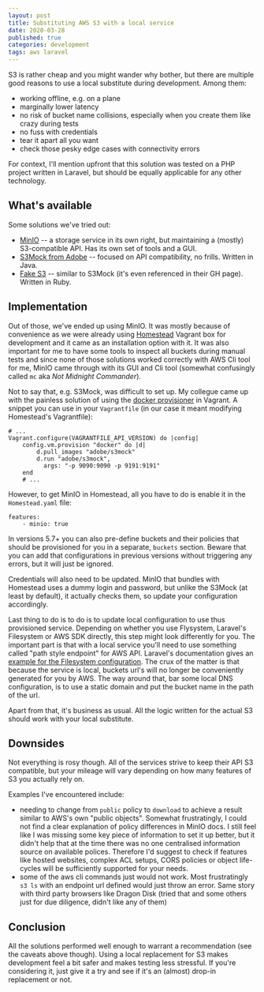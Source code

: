 ```yaml
---
layout: post
title: Substituting AWS S3 with a local service
date: 2020-03-28
published: true
categories: development
tags: aws laravel
---
```


S3 is rather cheap and you might wander why bother, but there are multiple good reasons to use a local substitute during development. Among them:

* working offline, e.g. on a plane  
* marginally lower latency
* no risk of bucket name collisions, especially when you create them like crazy during tests
* no fuss with credentials
* tear it apart all you want
* check those pesky edge cases with connectivity errors

For context, I'll mention upfront that this solution was tested on a PHP project written in Laravel, but should be equally applicable for any other technology.

## What's available 

Some solutions we've tried out:

* [MinIO](https://min.io/) -- a storage service in its own right, but maintaining a (mostly) S3-compatible API. Has its own set of tools and a GUI.
* [S3Mock from Adobe](https://github.com/adobe/S3Mock) -- focused on API compatibility, no frills. Written in Java.
* [Fake S3](https://github.com/jubos/fake-s3) -- similar to S3Mock (it's even referenced in their GH page). Written in Ruby. 

## Implementation

Out of those, we've ended up using MinIO. It was mostly because of convenience as we were already using [Homestead](https://laravel.com/docs/master/homestead) Vagrant box for development and it came as an installation option with it. It was also important for me to have some tools to inspect all buckets during manual tests and since none of those solutions worked correctly with AWS Cli tool for me, MinIO came through with its GUI and Cli tool (somewhat confusingly called `mc` aka *Not Midnight Commander*). 

Not to say that, e.g. S3Mock, was difficult to set up. My collegue came up with the painless solution of using the [docker provisioner](https://www.vagrantup.com/docs/provisioning/docker.html) in Vagrant. A snippet you can use in your `Vagrantfile` (in our case it meant modifying Homestead's Vagrantfile): 

```
# ...
Vagrant.configure(VAGRANTFILE_API_VERSION) do |config|
    config.vm.provision "docker" do |d|
        d.pull_images "adobe/s3mock"
        d.run "adobe/s3mock",
          args: "-p 9090:9090 -p 9191:9191"
    end
    # ...
```

However, to get MinIO in Homestead, all you have to do is enable it in the `Homestead.yaml` file:

	features:
		- minio: true

In versions 5.7+ you can also pre-define buckets and their policies that should be provisioned for you in a separate, `buckets` section. Beware that you can add that configurations in previous versions without triggering any errors, but it will just be ignored. 

Credentials will also need to be updated. MinIO that bundles with Homestead uses a dummy login and password, but unlike the S3Mock (at least by default), it actually checks them, so update your configuration accordingly.

Last thing to do is to do is to update local configuration to use thus provisioned service. Depending on whether you use Flysystem, Laravel's Filesystem or AWS SDK directly, this step might look differently for you. The important part is that with a local service you'll need to use something called "path style endpoint" for AWS API. Laravel's documentation gives an [example for the Filesystem configuration](https://laravel.com/docs/5.7/homestead#configuring-minio). The crux of the matter is that because the service is local, buckets url's will no longer be conveniently generated for you by AWS. The way around that, bar some local DNS configuration, is to use a static domain and put the bucket name in the path of the url. 

Apart from that, it's business as usual. All the logic written for the actual S3 should work with your local substitute. 
	
## Downsides 

Not everything is rosy though. All of the services strive to keep their API S3 compatible, but your mileage will vary depending on how many features of S3 you actually rely on. 

Examples I've encountered include:

* needing to change from `public` policy to `download` to achieve a result similar to AWS's own "public objects". Somewhat frustratingly, I could not find a clear explanation of policy differences in MinIO docs. I still feel like I was missing some key piece of information to set it up better, but it didn't help that at the time there was no one centralised information source on available polices. Therefore I'd suggest to check if features like hosted websites, complex ACL setups, CORS policies or object life-cycles will be sufficiently supported for your needs.
* some of the aws cli commands just would not work. Most frustratingly `s3 ls` with an endpoint url defined would just throw an error. Same story with third party browsers like Dragon Disk (tried that and some others just for due diligence, didn't like any of them)

## Conclusion 

All the solutions performed well enough to warrant a recommendation (see the caveats above though). Using a local replacement for S3 makes development feel a bit safer and makes testing less stressful. If you're considering it, just give it a try and see if it's an (almost) drop-in replacement or not.
